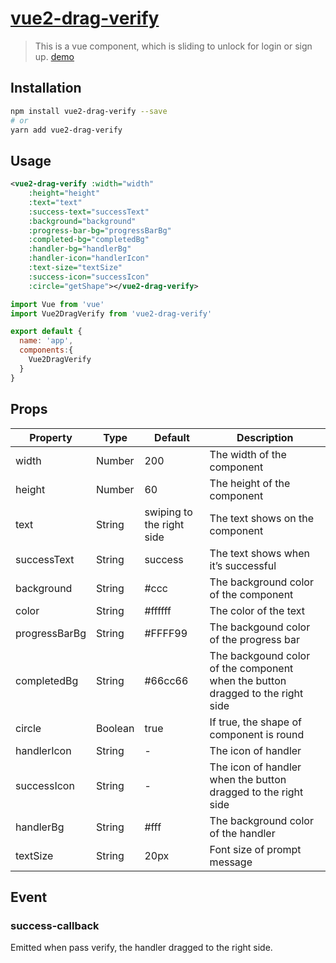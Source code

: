 # [vue2-drag-verify](https://www.npmjs.com/package/vue2-drag-verify)

> This is a vue component, which is sliding to unlock for login or sign up.
[demo](https://fewbadboy.github.io/vue2-drag-verify/)

## Installation

``` bash
npm install vue2-drag-verify --save
# or
yarn add vue2-drag-verify
```

## Usage
``` xml
<vue2-drag-verify :width="width" 
	:height="height" 
	:text="text" 
	:success-text="successText" 
	:background="background" 
	:progress-bar-bg="progressBarBg" 
	:completed-bg="completedBg" 
	:handler-bg="handlerBg" 
	:handler-icon="handlerIcon" 
	:text-size="textSize" 
	:success-icon="successIcon" 
	:circle="getShape"></vue2-drag-verify>
```

``` javascript
import Vue from 'vue'
import Vue2DragVerify from 'vue2-drag-verify'

export default {
  name: 'app',
  components:{
    Vue2DragVerify
  }
}
```
## Props

Property|Type|Default|Description
---|---|---|---
width|Number|200|The width of the component
height|Number|60|The height of the component
text|String|swiping to the right side|The text shows on the component
successText|String|success|The text shows when it’s successful
background|String|#ccc|The background color of the component
color|String|#ffffff|The color of the text
progressBarBg|String|#FFFF99|The backgound color of the progress bar
completedBg|String|#66cc66|The backgound color of the component when the button dragged to the right side
circle|Boolean|true|If true, the shape of component is round
handlerIcon|String|-|The icon of handler
successIcon|String|-|The icon of handler when the button dragged to the right side
handlerBg|String|#fff|The background color of the handler
textSize|String|20px|Font size of prompt message


## Event

### success-callback
Emitted when pass verify, the handler dragged to the right side.

